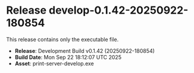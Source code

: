 # Release develop-0.1.42-20250922-180854

This release contains only the executable file.

- **Release**: Development Build v0.1.42 (20250922-180854)
- **Build Date**: Mon Sep 22 18:12:07 UTC 2025
- **Asset**: print-server-develop.exe
